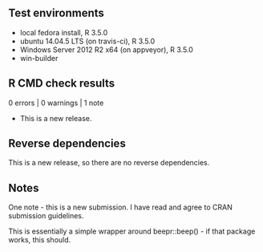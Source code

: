 ## Test environments
* local fedora install, R 3.5.0
* ubuntu 14.04.5 LTS (on travis-ci), R 3.5.0
* Windows Server 2012 R2 x64 (on appveyor), R 3.5.0
* win-builder


## R CMD check results

0 errors | 0 warnings | 1 note

* This is a new release.

## Reverse dependencies

This is a new release, so there are no reverse dependencies.

## Notes

One note - this is a new submission. I have read and agree to CRAN submission guidelines.

This is essentially a simple wrapper around beepr::beep() - if that package works, this should.
